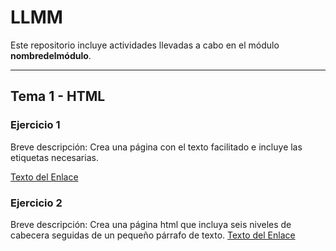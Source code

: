 # LLMM

Este repositorio incluye actividades llevadas a cabo en el módulo **nombredelmódulo**.

---

## Tema 1 - HTML

### Ejercicio 1
Breve descripción: Crea una página con el texto facilitado e incluye las etiquetas necesarias.


[Texto del Enlace](https://github.com/adrianortaaa/LLMM/blob/main/Ejercicio1.html)

### Ejercicio 2
Breve descripción: Crea una página html que incluya seis niveles de cabecera seguidas de un pequeño párrafo de texto.
[Texto del Enlace](https://github.com/adrianortaaa/LLMM/blob/main/Ejercicio2.html)





